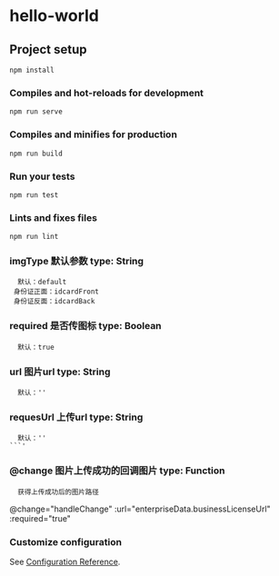 # hello-world

## Project setup
```
npm install
```

### Compiles and hot-reloads for development
```
npm run serve
```

### Compiles and minifies for production
```
npm run build
```

### Run your tests
```
npm run test
```

### Lints and fixes files
```
npm run lint
```

### imgType 默认参数 type: String
```
  默认：default
 身份证正面：idcardFront
 身份证反面：idcardBack
```
### required 是否传图标 type: Boolean
```
  默认：true
```
### url 图片url type: String
```
  默认：''
```
### requesUrl 上传url type: String
```
  默认：''
```'
```
### @change 图片上传成功的回调图片 type: Function
```
  获得上传成功后的图片路径
```
@change="handleChange" :url="enterpriseData.businessLicenseUrl" :required="true"

### Customize configuration
See [Configuration Reference](https://cli.vuejs.org/config/).
